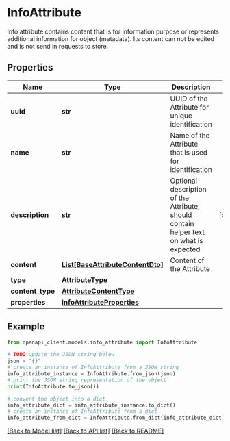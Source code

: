 # InfoAttribute

Info attribute contains content that is for information purpose or represents additional information for object (metadata). Its content can not be edited and is not send in requests to store.

## Properties

Name | Type | Description | Notes
------------ | ------------- | ------------- | -------------
**uuid** | **str** | UUID of the Attribute for unique identification | 
**name** | **str** | Name of the Attribute that is used for identification | 
**description** | **str** | Optional description of the Attribute, should contain helper text on what is expected | [optional] 
**content** | [**List[BaseAttributeContentDto]**](BaseAttributeContentDto.md) | Content of the Attribute | 
**type** | [**AttributeType**](AttributeType.md) |  | 
**content_type** | [**AttributeContentType**](AttributeContentType.md) |  | 
**properties** | [**InfoAttributeProperties**](InfoAttributeProperties.md) |  | 

## Example

```python
from openapi_client.models.info_attribute import InfoAttribute

# TODO update the JSON string below
json = "{}"
# create an instance of InfoAttribute from a JSON string
info_attribute_instance = InfoAttribute.from_json(json)
# print the JSON string representation of the object
print(InfoAttribute.to_json())

# convert the object into a dict
info_attribute_dict = info_attribute_instance.to_dict()
# create an instance of InfoAttribute from a dict
info_attribute_from_dict = InfoAttribute.from_dict(info_attribute_dict)
```
[[Back to Model list]](../README.md#documentation-for-models) [[Back to API list]](../README.md#documentation-for-api-endpoints) [[Back to README]](../README.md)


